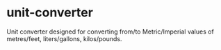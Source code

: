 # unit-converter
Unit converter designed for converting from/to Metric/Imperial values of metres/feet, liters/gallons, kilos/pounds.

